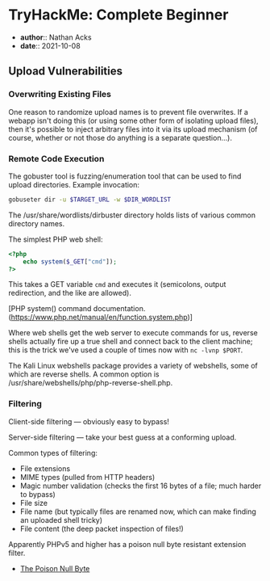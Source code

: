 # TryHackMe: Complete Beginner

* **author**:: Nathan Acks  
* **date**:: 2021-10-08

## Upload Vulnerabilities

### Overwriting Existing Files

One reason to randomize upload names is to prevent file overwrites. If a webapp isn't doing this (or using some other form of isolating upload files), then it's possible to inject arbitrary files into it via its upload mechanism (of course, whether or not those do anything is a separate question…).

### Remote Code Execution

The gobuster tool is fuzzing/enumeration tool that can be used to find upload directories. Example invocation:

```bash
gobuseter dir -u $TARGET_URL -w $DIR_WORDLIST
```

The /usr/share/wordlists/dirbuster directory holds lists of various common directory names.

The simplest PHP web shell:

```php
<?php  
    echo system($_GET["cmd"]);  
?>
```

This takes a GET variable `cmd` and executes it (semicolons, output redirection, and the like are allowed).

[PHP system() command documentation.(https://www.php.net/manual/en/function.system.php)]

Where web shells get the web server to execute commands for us, reverse shells actually fire up a true shell and connect back to the client machine; this is the trick we've used a couple of times now with `nc -lvnp $PORT`.

The Kali Linux webshells package provides a variety of webshells, some of which are reverse shells. A common option is /usr/share/webshells/php/php-reverse-shell.php.

### Filtering

Client-side filtering — obviously easy to bypass!

Server-side filtering — take your best guess at a conforming upload.

Common types of filtering:

* File extensions
* MIME types (pulled from HTTP headers)
* Magic number validation (checks the first 16 bytes of a file; much harder to bypass)
* File size
* File name (but typically files are renamed now, which can make finding an uploaded shell tricky)
* File content (the deep packet inspection of files!)

Apparently PHPv5 and higher has a poison null byte resistant extension filter.

* [The Poison Null Byte](../notes/poison-null-byte.md)
